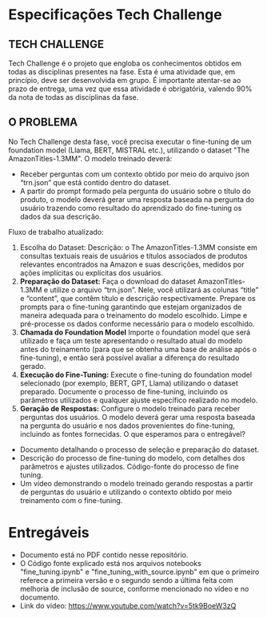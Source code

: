 # Especificações Tech Challenge

## TECH CHALLENGE 
Tech Challenge é o projeto que engloba os conhecimentos obtidos em 
todas as disciplinas presentes na fase. Esta é uma atividade que, em princípio, 
deve ser desenvolvida em grupo. É importante atentar-se ao prazo de entrega, 
uma vez que essa atividade é obrigatória, valendo 90% da nota de todas as 
disciplinas da fase.

## O PROBLEMA 
No Tech Challenge desta fase, você precisa executar o fine-tuning de um 
foundation model (Llama, BERT, MISTRAL etc.), utilizando o dataset "The 
AmazonTitles-1.3MM". O modelo treinado deverá: 
- Receber perguntas com um contexto obtido por meio do arquivo json 
“trn.json” que está contido dentro do dataset. 
- A partir do prompt formado pela pergunta do usuário sobre o título do 
produto, o modelo deverá gerar uma resposta baseada na pergunta do 
usuário trazendo como resultado do aprendizado do fine-tuning os 
dados da sua descrição. 

Fluxo de trabalho atualizado: 
1. Escolha do Dataset: 
Descrição: o The AmazonTitles-1.3MM consiste em consultas textuais 
reais de usuários e títulos associados de produtos relevantes encontrados na 
Amazon e suas descrições, medidos por ações implícitas ou explícitas dos 
usuários. 
2. **Preparação do Dataset:**
Faça o download do dataset AmazonTitles-1.3MM e utilize o arquivo 
“trn.json”. Nele, você utilizará as colunas “title” e “content”, que contêm título e 
descrição respectivamente. Prepare os prompts para o fine-tuning garantindo 
que estejam organizados de maneira adequada para o treinamento do modelo 
escolhido. Limpe e pré-processe os dados conforme necessário para o modelo 
escolhido. 
3. **Chamada do Foundation Model**
Importe o foundation model que será utilizado e faça um teste 
apresentando o resultado atual do modelo antes do treinamento (para que 
se obtenha uma base de análise após o fine-tuning), e então será possível 
avaliar a diferença do resultado gerado. 
4. **Execução do Fine-Tuning:**
Execute o fine-tuning do foundation model selecionado (por exemplo, 
BERT, GPT, Llama) utilizando o dataset preparado. 
Documente o processo de fine-tuning, incluindo os parâmetros utilizados 
e qualquer ajuste específico realizado no modelo. 
5. **Geração de Respostas:**
Configure o modelo treinado para receber perguntas dos usuários. 
O modelo deverá gerar uma resposta baseada na pergunta do usuário e 
nos dados provenientes do fine-tuning, incluindo as fontes fornecidas. 
O que esperamos para o entregável? 
- Documento detalhando o processo de seleção e preparação do 
dataset. 
- Descrição do processo de fine-tuning do modelo, com detalhes dos 
parâmetros e ajustes utilizados. Código-fonte do processo de fine
tuning. 
- Um vídeo demonstrando o modelo treinado gerando respostas a partir 
de perguntas do usuário e utilizando o contexto obtido por meio 
treinamento com o fine-tuning.

# Entregáveis

- Documento está no PDF contido nesse repositório.
- O Código fonte explicado está nos arquivos notebooks "fine_tuning.ipynb" e "fine_tuning_with_source.ipynb" em que o primeiro referece a primeira versão e o segundo sendo a última feita com melhoria de inclusão de source, conforme mencionado no vídeo e no documento.
- Link do vídeo: https://www.youtube.com/watch?v=5tk9BoeW3zQ